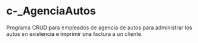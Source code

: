 # c-_AgenciaAutos
Programa CRUD para empleados de agencia de autos para administrar los autos en existencia e imprimir una factura a un cliente.
